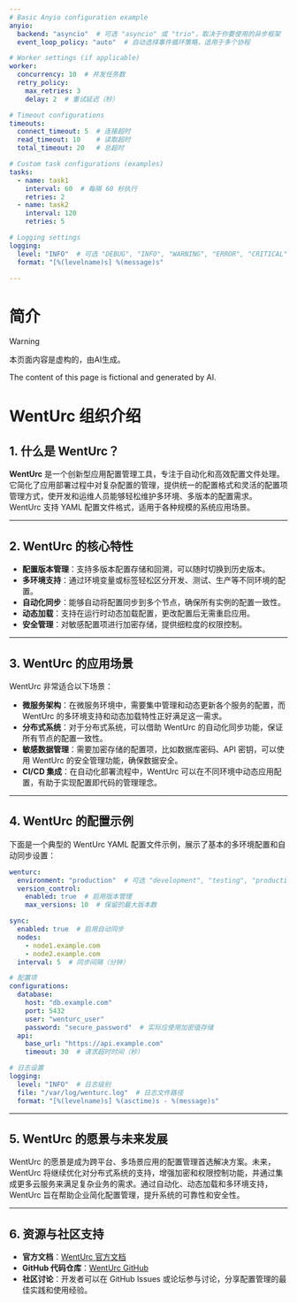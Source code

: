 ```yaml
---
# Basic Anyio configuration example
anyio:
  backend: "asyncio"  # 可选 "asyncio" 或 "trio"，取决于你要使用的异步框架
  event_loop_policy: "auto"  # 自动选择事件循环策略，适用于多个协程

# Worker settings (if applicable)
worker:
  concurrency: 10  # 并发任务数
  retry_policy:
    max_retries: 3
    delay: 2  # 重试延迟（秒）

# Timeout configurations
timeouts:
  connect_timeout: 5  # 连接超时
  read_timeout: 10    # 读取超时
  total_timeout: 20   # 总超时

# Custom task configurations (examples)
tasks:
  - name: task1
    interval: 60  # 每隔 60 秒执行
    retries: 2
  - name: task2
    interval: 120
    retries: 5

# Logging settings
logging:
  level: "INFO"  # 可选 "DEBUG", "INFO", "WARNING", "ERROR", "CRITICAL"
  format: "[%(levelname)s] %(message)s"

---
```


# 简介

> [!warning]
> 本页面内容是虚构的，由AI生成。
> 
> The content of this page is fictional and generated by AI.

# WentUrc 组织介绍

## 1. 什么是 WentUrc？

**WentUrc** 是一个创新型应用配置管理工具，专注于自动化和高效配置文件处理。它简化了应用部署过程中对复杂配置的管理，提供统一的配置格式和灵活的配置项管理方式，使开发和运维人员能够轻松维护多环境、多版本的配置需求。WentUrc 支持 YAML 配置文件格式，适用于各种规模的系统应用场景。

---

## 2. WentUrc 的核心特性

- **配置版本管理**：支持多版本配置存储和回溯，可以随时切换到历史版本。
- **多环境支持**：通过环境变量或标签轻松区分开发、测试、生产等不同环境的配置。
- **自动化同步**：能够自动将配置同步到多个节点，确保所有实例的配置一致性。
- **动态加载**：支持在运行时动态加载配置，更改配置后无需重启应用。
- **安全管理**：对敏感配置项进行加密存储，提供细粒度的权限控制。

---

## 3. WentUrc 的应用场景

WentUrc 非常适合以下场景：

- **微服务架构**：在微服务环境中，需要集中管理和动态更新各个服务的配置，而 WentUrc 的多环境支持和动态加载特性正好满足这一需求。
- **分布式系统**：对于分布式系统，可以借助 WentUrc 的自动化同步功能，保证所有节点的配置一致性。
- **敏感数据管理**：需要加密存储的配置项，比如数据库密码、API 密钥，可以使用 WentUrc 的安全管理功能，确保数据安全。
- **CI/CD 集成**：在自动化部署流程中，WentUrc 可以在不同环境中动态应用配置，有助于实现配置即代码的管理理念。

---

## 4. WentUrc 的配置示例

下面是一个典型的 WentUrc YAML 配置文件示例，展示了基本的多环境配置和自动同步设置：

```yaml
wenturc:
  environment: "production"  # 可选 "development", "testing", "production"
  version_control:
    enabled: true  # 启用版本管理
    max_versions: 10  # 保留的最大版本数

sync:
  enabled: true  # 启用自动同步
  nodes:
    - node1.example.com
    - node2.example.com
  interval: 5  # 同步间隔（分钟）

# 配置项
configurations:
  database:
    host: "db.example.com"
    port: 5432
    user: "wenturc_user"
    password: "secure_password"  # 实际应使用加密值存储
  api:
    base_url: "https://api.example.com"
    timeout: 30  # 请求超时时间（秒）

# 日志设置
logging:
  level: "INFO"  # 日志级别
  file: "/var/log/wenturc.log"  # 日志文件路径
  format: "[%(levelname)s] %(asctime)s - %(message)s"
```

---

## 5. WentUrc 的愿景与未来发展

WentUrc 的愿景是成为跨平台、多场景应用的配置管理首选解决方案。未来，WentUrc 将继续优化对分布式系统的支持，增强加密和权限控制功能，并通过集成更多云服务来满足复杂业务的需求。通过自动化、动态加载和多环境支持，WentUrc 旨在帮助企业简化配置管理，提升系统的可靠性和安全性。

---

## 6. 资源与社区支持

- **官方文档**：[WentUrc 官方文档](https://wenturc.com/)
- **GitHub 代码仓库**：[WentUrc GitHub](https://github.com/unerge/vuepress-starter)
- **社区讨论**：开发者可以在 GitHub Issues 或论坛参与讨论，分享配置管理的最佳实践和使用经验。
